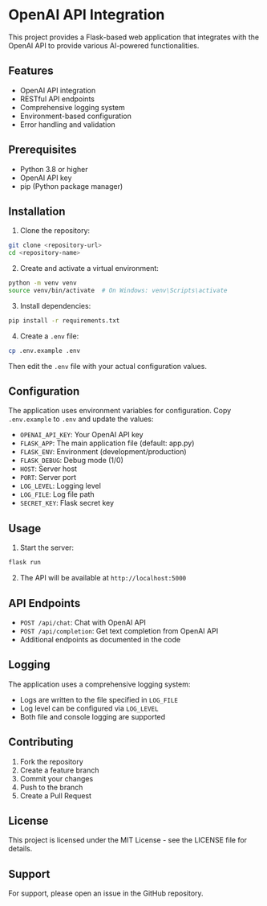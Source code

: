 # OpenAI API Integration

This project provides a Flask-based web application that integrates with the OpenAI API to provide various AI-powered functionalities.

## Features

- OpenAI API integration
- RESTful API endpoints
- Comprehensive logging system
- Environment-based configuration
- Error handling and validation

## Prerequisites

- Python 3.8 or higher
- OpenAI API key
- pip (Python package manager)

## Installation

1. Clone the repository:
```bash
git clone <repository-url>
cd <repository-name>
```

2. Create and activate a virtual environment:
```bash
python -m venv venv
source venv/bin/activate  # On Windows: venv\Scripts\activate
```

3. Install dependencies:
```bash
pip install -r requirements.txt
```

4. Create a `.env` file:
```bash
cp .env.example .env
```
Then edit the `.env` file with your actual configuration values.

## Configuration

The application uses environment variables for configuration. Copy `.env.example` to `.env` and update the values:

- `OPENAI_API_KEY`: Your OpenAI API key
- `FLASK_APP`: The main application file (default: app.py)
- `FLASK_ENV`: Environment (development/production)
- `FLASK_DEBUG`: Debug mode (1/0)
- `HOST`: Server host
- `PORT`: Server port
- `LOG_LEVEL`: Logging level
- `LOG_FILE`: Log file path
- `SECRET_KEY`: Flask secret key

## Usage

1. Start the server:
```bash
flask run
```

2. The API will be available at `http://localhost:5000`

## API Endpoints

- `POST /api/chat`: Chat with OpenAI API
- `POST /api/completion`: Get text completion from OpenAI API
- Additional endpoints as documented in the code

## Logging

The application uses a comprehensive logging system:
- Logs are written to the file specified in `LOG_FILE`
- Log level can be configured via `LOG_LEVEL`
- Both file and console logging are supported

## Contributing

1. Fork the repository
2. Create a feature branch
3. Commit your changes
4. Push to the branch
5. Create a Pull Request

## License

This project is licensed under the MIT License - see the LICENSE file for details.

## Support

For support, please open an issue in the GitHub repository. 